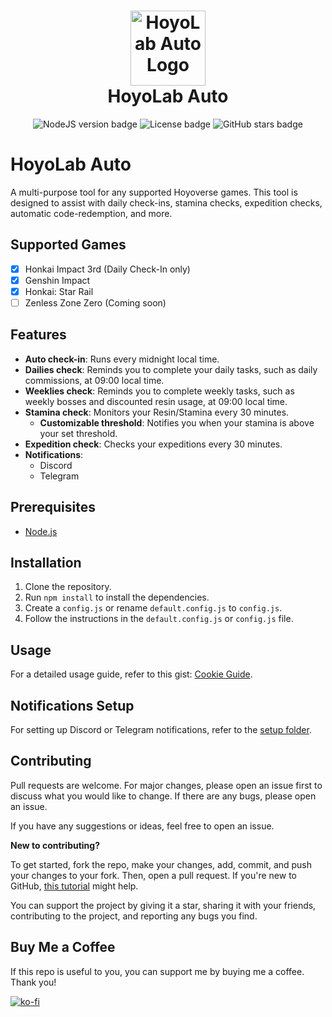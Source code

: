 <h1 align="center">
    <img width="120" height="120" src="https://i.ibb.co/nRqTkXv/image.png" alt="HoyoLab Auto Logo"><br>
    HoyoLab Auto
</h1>

<p align="center">
   <img src="https://img.shields.io/badge/NodeJS-20.2.0-green" alt="NodeJS version badge">
   <img src="https://img.shields.io/github/license/torikushiii/hoyolab-auto" alt="License badge">
   <img src="https://img.shields.io/github/stars/torikushiii/hoyolab-auto" alt="GitHub stars badge">
</p>

# HoyoLab Auto

A multi-purpose tool for any supported Hoyoverse games. This tool is designed to assist with daily check-ins, stamina checks, expedition checks, automatic code-redemption, and more.

## Supported Games
- [x] Honkai Impact 3rd (Daily Check-In only)
- [x] Genshin Impact
- [x] Honkai: Star Rail
- [ ] Zenless Zone Zero (Coming soon)

## Features
- **Auto check-in**: Runs every midnight local time.
- **Dailies check**: Reminds you to complete your daily tasks, such as daily commissions, at 09:00 local time.
- **Weeklies check**: Reminds you to complete weekly tasks, such as weekly bosses and discounted resin usage, at 09:00 local time.
- **Stamina check**: Monitors your Resin/Stamina every 30 minutes.
  - **Customizable threshold**: Notifies you when your stamina is above your set threshold.
- **Expedition check**: Checks your expeditions every 30 minutes.
- **Notifications**:
  - Discord
  - Telegram

## Prerequisites
- [Node.js](https://nodejs.org/en/)

## Installation
1. Clone the repository.
2. Run `npm install` to install the dependencies.
3. Create a `config.js` or rename `default.config.js` to `config.js`.
4. Follow the instructions in the `default.config.js` or `config.js` file.

## Usage
For a detailed usage guide, refer to this gist: [Cookie Guide](https://gist.github.com/torikushiii/59eff33fc8ea89dbc0b2e7652db9d3fd).

## Notifications Setup
For setting up Discord or Telegram notifications, refer to the [setup folder](https://github.com/torikushiii/hoyolab-auto/tree/main/setup).

## Contributing
Pull requests are welcome. For major changes, please open an issue first to discuss what you would like to change. If there are any bugs, please open an issue.

If you have any suggestions or ideas, feel free to open an issue.

**New to contributing?**

To get started, fork the repo, make your changes, add, commit, and push your changes to your fork. Then, open a pull request. If you're new to GitHub, [this tutorial](https://www.freecodecamp.org/news/how-to-make-your-first-pull-request-on-github-3#let-s-make-our-first-pull-request-) might help.

You can support the project by giving it a star, sharing it with your friends, contributing to the project, and reporting any bugs you find.

## Buy Me a Coffee
If this repo is useful to you, you can support me by buying me a coffee. Thank you!

[![ko-fi](https://ko-fi.com/img/githubbutton_sm.svg)](https://ko-fi.com/torikushiii)
